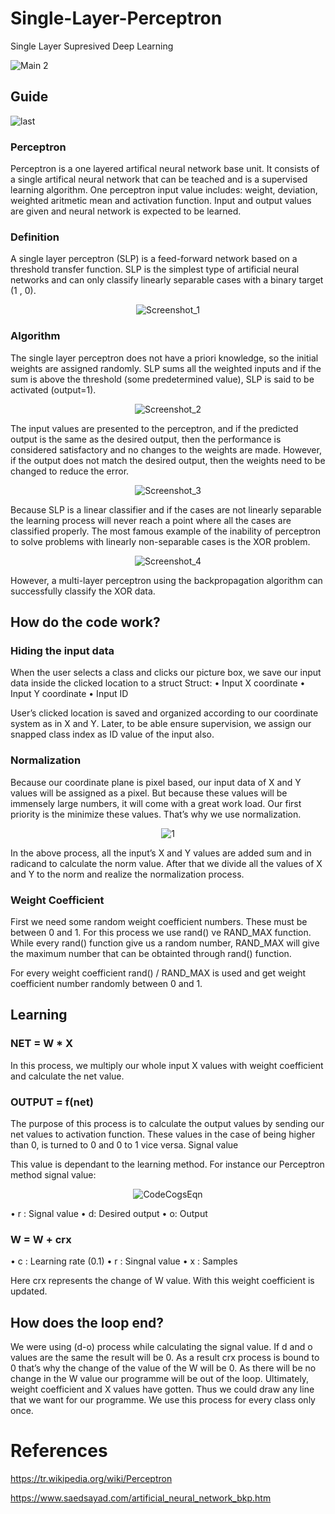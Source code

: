 # Single-Layer-Perceptron
Single Layer Supresived Deep Learning

![Main 2](https://user-images.githubusercontent.com/74189776/147012025-bd6e4caa-7d0c-42fc-8ef8-c1ad759bfaeb.png)

## Guide

![last](https://user-images.githubusercontent.com/74189776/147012782-f9313d5f-081f-4acc-994a-67682cf524b9.gif)


### Perceptron

Perceptron is a one layered artifical neural network base unit. It consists of a single artifical neural network that can be teached and is a supervised learning algorithm. One perceptron input value includes: weight, deviation, weighted aritmetic mean and activation function. Input and output values are given and neural network is expected to be learned.

### Definition

A single layer perceptron (SLP) is a feed-forward network based on a threshold transfer function. SLP is the simplest type of artificial neural networks and can only classify linearly separable cases with a binary target (1 , 0).

<p align="center">
  <img src="https://user-images.githubusercontent.com/74189776/147287315-95a37d54-3205-42c1-b1d7-f6a46c5422db.png" alt="Screenshot_1"/>
</p>

### Algorithm

The single layer perceptron does not have a priori knowledge, so the initial weights are assigned randomly. SLP sums all the weighted inputs and if the sum is above the threshold (some predetermined value), SLP is said to be activated (output=1). 

<p align="center">
  <img src="https://user-images.githubusercontent.com/74189776/147287378-928bd6af-9a39-4da0-9af6-2db4b59314e5.png" alt="Screenshot_2"/>
</p>

The input values are presented to the perceptron, and if the predicted output is the same as the desired output, then the performance is considered satisfactory and no changes to the weights are made. However, if the output does not match the desired output, then the weights need to be changed to reduce the error. 

<p align="center">
  <img src="https://user-images.githubusercontent.com/74189776/147287421-57fb963b-4143-4cdb-8442-2a9846d6038a.png" alt="Screenshot_3"/>
</p>

Because SLP is a linear classifier and if the cases are not linearly separable the learning process will never reach a point where all the cases are classified properly. The most famous example of the inability of perceptron to solve problems with linearly non-separable cases is the XOR problem.

<p align="center">
  <img src="https://user-images.githubusercontent.com/74189776/147287443-e9ea29b8-eab4-47db-a24d-3f5295f4012a.png" alt="Screenshot_4"/>
</p>

However, a multi-layer perceptron using the backpropagation algorithm can successfully classify the XOR data.

## How do the code work?

### Hiding the input data

When the user selects a class and clicks our picture box, we save our input data inside the clicked location to a struct
Struct:
•	Input X coordinate
•	Input Y coordinate
•	Input ID

User’s clicked location is saved and organized according to our coordinate system as in X and Y. Later, to be able ensure supervision, we assign our snapped class index as ID value of the input also.

### Normalization

Because our coordinate plane is pixel based, our input data of X and Y values will be assigned as a pixel. But because these values will be immensely large numbers, it will come with a great work load. Our first priority is the minimize these values. That’s why we use normalization.

<p align="center">
  <img src="https://user-images.githubusercontent.com/74189776/147287454-5a7ed2a0-82f9-4cd4-9041-fd7feb94d8eb.png" alt="1"/>
</p>

In the above process, all the input’s X and Y values are added sum and in radicand to calculate the norm value. After that we divide all the values of X and Y to the norm and realize the normalization process.

### Weight Coefficient

First we need some random weight coefficient numbers. These must be between 0 and 1. For this process we use rand() ve RAND_MAX function.
While every rand() function give us a random number, RAND_MAX will give the maximum number that can be obtainted through rand() function.

For every weight coefficient rand() / RAND_MAX is used and get weight coefficient number randomly between 0 and 1.

## Learning

### NET = W * X

In this process, we multiply our whole input X values with weight coefficient and calculate the net value.

### OUTPUT = f(net)

The purpose of this process is to calculate the output values by sending our net values to activation function. These values in the case of being higher than 0, is turned to 0 and 0 to 1 vice versa.
Signal value

This value is dependant to the learning method. For instance our Perceptron method signal value:

<p align="center">
  <img src="https://user-images.githubusercontent.com/74189776/147287466-cf3504ae-5236-48ab-a8e1-a0c9ea772e1b.png" alt="CodeCogsEqn"/>
</p>

•	r : Signal value
•	d: Desired output
•	o: Output

### W = W + crx

•	c : Learning rate (0.1)
•	r : Singnal value
•	x : Samples

Here crx represents the change of W value. With this weight coefficient is updated.

## How does the loop end?

We were using (d-o) process while calculating the signal value. If d and o values are the same the result will be 0. As a result crx process is bound to 0 that’s why the change of the value of the W will be 0.
As there will be no change in the W value our programme will be out of the loop.
Ultimately, weight coefficient and X values have gotten. Thus we could draw any line that we want for our programme. We use this process for every class only once.

# References

https://tr.wikipedia.org/wiki/Perceptron

https://www.saedsayad.com/artificial_neural_network_bkp.htm
